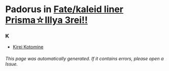 # Padorus in [Fate/kaleid liner Prisma☆Illya 3rei!!](https://myanimelist.net/manga/36131/Fate_kaleid_liner_Prisma☆Illya_3rei)

### K
* [Kirei Kotomine](https://github.com/shadow578/Project-Padoru/blob/master/table-of-contents/characters/KireiKotomine.md)

###### This page was automatically generated. If it contains errors, please open a Issue.
